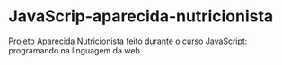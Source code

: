 # JavaScrip-aparecida-nutricionista
Projeto Aparecida Nutricionista feito durante o curso JavaScript: programando na linguagem da web
